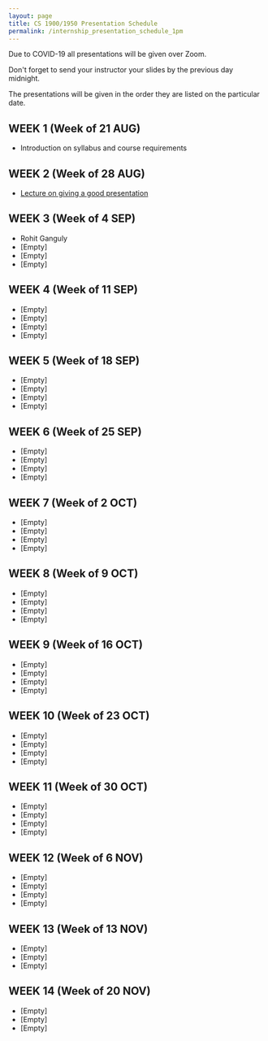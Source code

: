 ```yaml
---
layout: page
title: CS 1900/1950 Presentation Schedule
permalink: /internship_presentation_schedule_1pm
---
```


Due to COVID-19 all presentations will be given over Zoom.

Don't forget to send your instructor your slides by the previous day midnight.

The presentations will be given in the order they are listed on the particular date.

## WEEK 1 (Week of 21 AUG)

* Introduction on syllabus and course requirements

## WEEK 2 (Week of 28 AUG)

* [Lecture on giving a good presentation]({{site.baseurl}}/lectures/lecture-on-presentations-internship.pdf)

## WEEK 3 (Week of 4 SEP)

* Rohit Ganguly
* [Empty]
* [Empty]
* [Empty]

## WEEK 4 (Week of 11 SEP)

* [Empty]
* [Empty]
* [Empty]
* [Empty]

## WEEK 5 (Week of 18 SEP)

* [Empty]
* [Empty]
* [Empty]
* [Empty]

## WEEK 6 (Week of 25 SEP)

* [Empty]
* [Empty]
* [Empty]
* [Empty]

## WEEK 7 (Week of 2 OCT)

* [Empty]
* [Empty]
* [Empty]
* [Empty]

## WEEK 8 (Week of 9 OCT)

* [Empty]
* [Empty]
* [Empty]
* [Empty]

## WEEK 9 (Week of 16 OCT)

* [Empty]
* [Empty]
* [Empty]
* [Empty]

## WEEK 10 (Week of 23 OCT)

* [Empty]
* [Empty]
* [Empty]
* [Empty]

## WEEK 11 (Week of 30 OCT)

* [Empty]
* [Empty]
* [Empty]
* [Empty]

## WEEK 12 (Week of 6 NOV)

* [Empty]
* [Empty]
* [Empty]
* [Empty]

## WEEK 13 (Week of 13 NOV)

* [Empty]
* [Empty]
* [Empty]

## WEEK 14 (Week of 20 NOV)

* [Empty]
* [Empty]
* [Empty]
